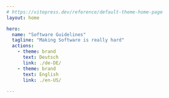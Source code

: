 ```yaml
---
# https://vitepress.dev/reference/default-theme-home-page
layout: home

hero:
  name: "Software Guidelines"
  tagline: "Making Software is really hard"
  actions:
    - theme: brand
      text: Deutsch
      link: ./de-DE/
    - theme: brand
      text: English
      link: ./en-US/
 
---
```


